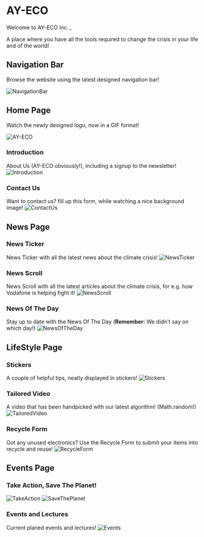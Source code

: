 # AY-ECO
Welcome to AY-ECO Inc. ,

A place where you have all the tools required to change the crisis in your life and of the world!

## Navigation Bar

Browse the website using the latest designed navigation bar!

![NavigationBar](https://github.com/YakirHasid/AY-ECO/assets/31670770/1105fc2d-4a78-4619-bf9f-85eb94f1e76e)

## Home Page

Watch the newly designed logo, now in a GIF format!

![AY-ECO](https://github.com/YakirHasid/AY-ECO/assets/31670770/ead24a6f-5d47-441e-aa27-bb9bc711fc9a)

### Introduction

About Us (AY-ECO obviously!), including a signup to the newsletter!
![Introduction](https://github.com/YakirHasid/AY-ECO/assets/31670770/c01874c3-64d2-41a1-aa5e-4b3c74e389d0)

### Contact Us

Want to contact us? fill up this form, while watching a nice background image!
![ContactUs](https://github.com/YakirHasid/AY-ECO/assets/31670770/d867003e-f64f-446b-83da-c0a137e2addb)

## News Page

### News Ticker

News Ticker with all the latest news about the climate crisis!
![NewsTicker](https://github.com/YakirHasid/AY-ECO/assets/31670770/256deba8-b2b2-49cd-b7f5-2ae03c02ffb4)

### News Scroll

News Scroll with all the latest articles about the climate crisis, for e.g. how Vodafone is helping fight it!
![NewsScroll](https://github.com/YakirHasid/AY-ECO/assets/31670770/d8ba8f9e-d9bb-4487-92b0-31b04a34ff2f)

### News Of The Day

Stay up to date with the News Of The Day (**Remember:** We didn't say on which day!)
![NewsOfTheDay](https://github.com/YakirHasid/AY-ECO/assets/31670770/ab590a70-43eb-42a9-b9d7-bdd829abf2aa)

## LifeStyle Page

### Stickers

A couple of helpful tips, neatly displayed in stickers!
![Stickers](https://github.com/YakirHasid/AY-ECO/assets/31670770/11a8c842-4b6b-4409-b2e3-6088d407eb51)

### Tailored Video

A video that has been handpicked with our latest algorithm! (Math.random!)
![TailoredVideo](https://github.com/YakirHasid/AY-ECO/assets/31670770/e5b8467f-9d51-4434-b5c1-b06c15f30393)

### Recycle Form

Got any unused electronics? Use the Recycle Form to submit your items into recycle and reuse!
![RecycleForm](https://github.com/YakirHasid/AY-ECO/assets/31670770/2ddf7905-4885-4c52-84cb-b46cb0937645)

## Events Page

### Take Action, Save The Planet!

![TakeAction](https://github.com/YakirHasid/AY-ECO/assets/31670770/9d551b09-8197-41ab-9df2-e432f35fedbb)
![SaveThePlanet](https://github.com/YakirHasid/AY-ECO/assets/31670770/4c1fb06c-2800-4f61-8e70-2c2394791079)

### Events and Lectures

Current planed events and lectures!
![Events](https://github.com/YakirHasid/AY-ECO/assets/31670770/d08608c1-b6f3-4657-84bc-cbf29e2cddb4)



